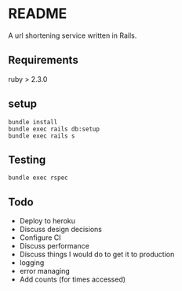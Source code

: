 # README
A url shortening service written in Rails.

## Requirements
ruby > 2.3.0

## setup
```
bundle install
bundle exec rails db:setup
bundle exec rails s
```

## Testing
```
bundle exec rspec
```

## Todo
- Deploy to heroku
- Discuss design decisions
- Configure CI
- Discuss performance
- Discuss things I would do to get it to production
 - logging
 - error managing
 - Add counts (for times accessed)
